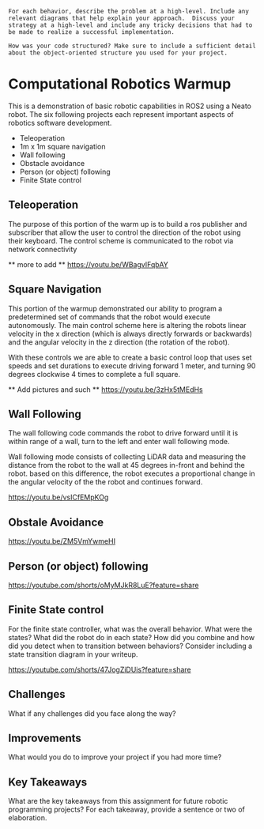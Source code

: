 
    For each behavior, describe the problem at a high-level. Include any relevant diagrams that help explain your approach.  Discuss your strategy at a high-level and include any tricky decisions that had to be made to realize a successful implementation.
   
    How was your code structured? Make sure to include a sufficient detail about the object-oriented structure you used for your project.
    

   


# Computational Robotics Warmup 

This is a demonstration of basic robotic capabilities in ROS2 using a Neato robot. The six following projects each represent important aspects of robotics software development.

* Teleoperation
* 1m x 1m square navigation
* Wall following
* Obstacle avoidance
* Person (or object) following
* Finite State control

##  Teleoperation

The purpose of this portion of the warm up is to build a ros publisher and subscriber that allow the user to control the direction of the robot using their keyboard. The control scheme is communicated to the robot via network connectivity

**  more to add **
https://youtu.be/WBagvIFqbAY

## Square Navigation

This portion of the warmup demonstrated our ability to program a predetermined set of commands that the robot would execute autonomously. The main control scheme here is altering the robots linear velocity in the x direction (which is always directly forwards or backwards) and the angular velocity in the z direction (the rotation of the robot). 

With these controls we are able to create a basic control loop that uses set speeds and set durations to execute driving forward 1 meter, and turning 90 degrees clockwise 4 times to complete a full square.

** Add pictures and such **
https://youtu.be/3zHx5tMEdHs

## Wall Following

The wall following code commands the robot to drive forward until it is within range of a wall, turn to the left and enter wall following mode.

Wall following mode consists of collecting LiDAR data and measuring the distance from the robot to the wall at 45 degrees in-front and behind the robot. based on this difference, the robot executes a proportional change in the angular velocity of the the robot and continues forward.

https://youtu.be/vsICfEMpKOg

## Obstale Avoidance
https://youtu.be/ZM5VmYwmeHI

## Person (or object) following

https://youtube.com/shorts/oMyMJkR8LuE?feature=share

## Finite State control
For the finite state controller, what was the overall behavior. What were the states? What did the robot do in each state? How did you combine and how did you detect when to transition between behaviors?  Consider including a state transition diagram in your writeup.

https://youtube.com/shorts/47JogZiDUis?feature=share

## Challenges
What if any challenges did you face along the way?
## Improvements
What would you do to improve your project if you had more time?
## Key Takeaways
What are the key takeaways from this assignment for future robotic programming projects? For each takeaway, provide a sentence or two of elaboration.

